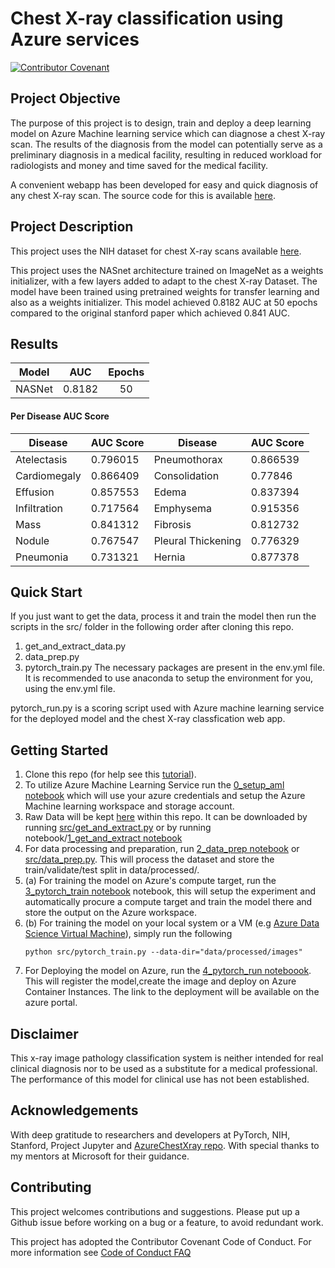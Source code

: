 # Chest X-ray classification using Azure services

[![Contributor Covenant](https://img.shields.io/badge/Contributor%20Covenant-v1.4%20adopted-ff69b4.svg)](code-of-conduct.md)
## Project Objective
The purpose of this project is to design, train and deploy a deep learning model on Azure Machine learning service which can diagnose a chest X-ray scan.
The results of the diagnosis from the model can potentially serve as a preliminary diagnosis in a medical facility, resulting in reduced workload for radiologists and money and time saved for the medical facility.

A convenient webapp has been developed for easy and quick diagnosis of any chest X-ray scan. The source code for this is available [here](https://github.com/pavan-kalyan/chest-xray-classification-azure/tree/master/chexray-web-app).

## Project Description
This project uses the NIH dataset for chest X-ray scans available [here](https://nihcc.app.box.com/v/ChestXray-NIHCC).

This project uses the NASnet architecture trained on ImageNet as a weights initializer, with a few layers added to adapt to the chest X-ray Dataset.
The model have been trained using pretrained weights for transfer learning and also as a weights initializer.
This model achieved 0.8182 AUC at 50 epochs compared to the original stanford paper which achieved 0.841 AUC.


## Results

|Model | AUC | Epochs |
|------|:---:|:------:|
|NASNet|0.8182|50|

#### Per Disease AUC Score

| Disease      | AUC Score | Disease            | AUC Score |
|--------------|-----------|--------------------|-----------|
| Atelectasis  | 0.796015  | Pneumothorax       | 0.866539 |
| Cardiomegaly | 0.866409  | Consolidation      | 0.77846 |
| Effusion     | 0.857553 | Edema              | 0.837394 |
| Infiltration | 0.717564  | Emphysema          | 0.915356  |
| Mass         | 0.841312  | Fibrosis           | 0.812732  |
| Nodule       | 0.767547 | Pleural Thickening | 0.776329  |
| Pneumonia    | 0.731321  | Hernia             | 0.877378 |


## Quick Start
If you just want to get the data, process it and train the model then run the scripts in the src/ folder in the following order after cloning this repo.
1. get_and_extract_data.py
2. data_prep.py
3. pytorch_train.py
The necessary packages are present in the env.yml file. It is recommended to use anaconda to setup the environment for you, using the env.yml file.

pytorch_run.py is a scoring script used with Azure machine learning service for the deployed model and the chest X-ray classfication web app.

## Getting Started

1. Clone this repo (for help see this [tutorial](https://help.github.com/articles/cloning-a-repository/)).
2. To utilize Azure Machine Learning Service run the [0_setup_aml notebook](https://github.com/pavan-kalyan/chest-xray-classification-azure/tree/master/notebook/0_setup_aml.ipynb) which will use your azure credentials and setup the Azure Machine learning workspace and storage account.
2. Raw Data will be kept [here](https://github.com/pavan-kalyan/chest-xray-classification-azure/tree/master/data/raw) within this repo. It can be downloaded by running [src/get_and_extract.py](https://github.com/pavan-kalyan/chest-xray-classification-azure/tree/master/src/get_and_extract_data.py)
or by running notebook/[1_get_and_extract notebook](https://github.com/pavan-kalyan/chest-xray-classification-azure/tree/master/src/get_and_extract_data.ipynb)
3. For data processing and preparation, run [2_data_prep notebook](https://github.com/pavan-kalyan/chest-xray-classification-azure/tree/master/notebook/2_data_prep.ipynb) or [src/data_prep.py](https://github.com/pavan-kalyan/chest-xray-classification-azure/tree/master/src/get_and_extract_data.py). This will process the dataset and store the train/validate/test split in data/processed/.
4. (a) For training the model on Azure's compute target, run the [3_pytorch_train notebook](https://github.com/pavan-kalyan/chest-xray-classification-azure/tree/master/notebook/3_pytorch_train.ipynb) notebook, this will setup the experiment and automatically procure a compute target and train the model there and store the output on the Azure workspace.
4. (b) For training the model on your local system or a VM (e.g [Azure Data Science Virtual Machine](https://azure.microsoft.com/en-in/services/virtual-machines/data-science-virtual-machines/)), simply run the following
    ```
    python src/pytorch_train.py --data-dir="data/processed/images" 
    ```
5. For Deploying the model on Azure, run the [4_pytorch_run noteboook](https://github.com/pavan-kalyan/chest-xray-classification-azure/tree/master/notebook/4_pytorch_run.ipynb). This will register the model,create the image and deploy on Azure Container Instances. The link to the deployment will be available on the azure portal.

## Disclaimer
This x-ray image pathology classification system is neither intended for real clinical diagnosis nor to be used as a substitute for a medical professional. The performance of this model for clinical use has not been established.


## Acknowledgements
With deep gratitude to researchers and developers at PyTorch, NIH, Stanford, Project Jupyter and [AzureChestXray repo](https://github.com/Azure/AzureChestXRay). With special thanks to my mentors at Microsoft for their guidance.

## Contributing
This project welcomes contributions and suggestions. Please put up a Github issue before working on a bug or a feature, to avoid redundant work.

This project has adopted the Contributor Covenant Code of Conduct. For more information see [Code of Conduct FAQ](https://www.contributor-covenant.org/faq)
